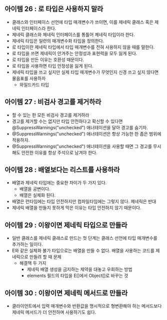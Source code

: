 ## 아이템 26 : 로 타입은 사용하지 말라
- 클래스와 인터페이스 선언에 타입 매개변수가 쓰이면, 이를 제네릭 클래스 혹은 제네릭 인터페이스라 한다.
- 제네릭 클래스와 제네릭 인터페이스를 통틀어 제네릭 타입이라 한다.
- 제네릭 타입은 일련의 매개변수화 타입을 정의한다.
- 로 타입이란 제네릭 타입에서 타입 매개변수를 전혀 사용하지 않을 때를 말한다.
- 로 타입을 쓰면 제네릭이 안겨주는 안정성과 표현력을 모두 잃게 된다.
- 로 타입을 만든 이유는 호환성 때문이다.
- 로 타입을 사용하면 타입 안정성을 잃게 된다.
- 제네릭 타입을 쓰고 싶지만 실제 타입 매개변수가 무엇인지 신경 쓰고 싶지 않다면 물음표를 사용하자
	- 와일드카드 타입

## 아이템 27 : 비검사 경고를 제거하라
- 할 수 있는 한 모든 비검사 경고를 제거하라
- 경고를 제거할 수는 없지만 타입 안전하다고 확신할 수 있다면 @SuppressWarnings("unchecked") 애너테이션을 달아 경고를 숨기자.
- @SuppressWarnings("unchecked") 애너테이션은 항상 가능한 한 좁은 범위에 적용하자.
- @SuppressWarnings("unchecked") 애너테이션을 사용할 때면 그 경고를 무시해도 안전한 이유를 항상 주석으로 남겨야 한다.

## 아이템 28 : 배열보다는 리스트를 사용하라
- 배열과 제네릭 타입에는 중요한 차이가 두 가지 있다.
	- 배열을 공변이다.
	- 배열은 실체화 된다.
- 배열은 런타임에는 타입 안전하지만 컴파일타임에는 그렇지 않다. 제네릭은 반대
- 제네릭 배열을 만들지 못하게 막은 이유는 타입 안전하지 않기 때문이다.

## 아이템 29 : 이왕이면 제네릭 타입으로 만들라
- 일반 클래스를 제네릭 클래스로 만드는 첫 단계는 클래스 선언에 타입 매개변수를 추가하는 일이다.
- E와 같은 실체화 불가 타입으로는 배열을 만들 수 없다. 배열을 사용하는 코드를 제네릭으로 만들려 할 때 문제
	- 해결책 두 가지
		- 제네릭 배열 생성을 금지하는 제약을 대놓고 우회하는 방법
		- elements 필드의 타입을 E[]에서 Object[]로 바꾸는 것

## 아이템 30 : 이왕이면 제네릭 메서드로 만들라
- 클라이언트에서 입력 매개변수와 반환값을 명시적으로 형변환해야 하는 메서드보다 제네릭 메서드가 더 안전하며 사용하기도 쉽다.